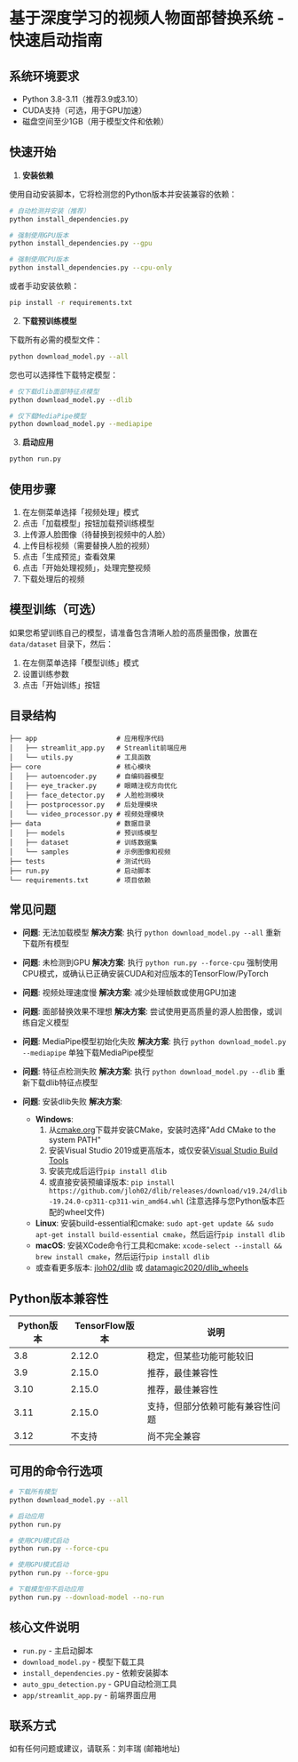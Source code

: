 # 基于深度学习的视频人物面部替换系统 - 快速启动指南

## 系统环境要求

- Python 3.8-3.11（推荐3.9或3.10）
- CUDA支持（可选，用于GPU加速）
- 磁盘空间至少1GB（用于模型文件和依赖）

## 快速开始

1. **安装依赖**

使用自动安装脚本，它将检测您的Python版本并安装兼容的依赖：

```bash
# 自动检测并安装（推荐）
python install_dependencies.py

# 强制使用GPU版本
python install_dependencies.py --gpu

# 强制使用CPU版本
python install_dependencies.py --cpu-only
```

或者手动安装依赖：

```bash
pip install -r requirements.txt
```

2. **下载预训练模型**

下载所有必需的模型文件：

```bash
python download_model.py --all
```

您也可以选择性下载特定模型：

```bash
# 仅下载dlib面部特征点模型
python download_model.py --dlib

# 仅下载MediaPipe模型
python download_model.py --mediapipe
```

3. **启动应用**

```bash
python run.py
```

## 使用步骤

1. 在左侧菜单选择「视频处理」模式
2. 点击「加载模型」按钮加载预训练模型
3. 上传源人脸图像（待替换到视频中的人脸）
4. 上传目标视频（需要替换人脸的视频）
5. 点击「生成预览」查看效果
6. 点击「开始处理视频」，处理完整视频
7. 下载处理后的视频

## 模型训练（可选）

如果您希望训练自己的模型，请准备包含清晰人脸的高质量图像，放置在 `data/dataset` 目录下，然后：

1. 在左侧菜单选择「模型训练」模式
2. 设置训练参数
3. 点击「开始训练」按钮

## 目录结构

```
├── app                    # 应用程序代码
│   ├── streamlit_app.py   # Streamlit前端应用
│   └── utils.py           # 工具函数
├── core                   # 核心模块
│   ├── autoencoder.py     # 自编码器模型
│   ├── eye_tracker.py     # 眼睛注视方向优化
│   ├── face_detector.py   # 人脸检测模块
│   ├── postprocessor.py   # 后处理模块
│   └── video_processor.py # 视频处理模块
├── data                   # 数据目录
│   ├── models             # 预训练模型
│   ├── dataset            # 训练数据集
│   └── samples            # 示例图像和视频
├── tests                  # 测试代码
├── run.py                 # 启动脚本
└── requirements.txt       # 项目依赖
```

## 常见问题

- **问题**: 无法加载模型
  **解决方案**: 执行 `python download_model.py --all` 重新下载所有模型

- **问题**: 未检测到GPU
  **解决方案**: 执行 `python run.py --force-cpu` 强制使用CPU模式，或确认已正确安装CUDA和对应版本的TensorFlow/PyTorch

- **问题**: 视频处理速度慢
  **解决方案**: 减少处理帧数或使用GPU加速

- **问题**: 面部替换效果不理想
  **解决方案**: 尝试使用更高质量的源人脸图像，或训练自定义模型

- **问题**: MediaPipe模型初始化失败
  **解决方案**: 执行 `python download_model.py --mediapipe` 单独下载MediaPipe模型

- **问题**: 特征点检测失败
  **解决方案**: 执行 `python download_model.py --dlib` 重新下载dlib特征点模型

- **问题**: 安装dlib失败
  **解决方案**: 
    * **Windows**: 
      1. 从[cmake.org](https://cmake.org/download/)下载并安装CMake，安装时选择"Add CMake to the system PATH"
      2. 安装Visual Studio 2019或更高版本，或仅安装[Visual Studio Build Tools](https://visualstudio.microsoft.com/visual-cpp-build-tools/)
      3. 安装完成后运行`pip install dlib`
      4. 或直接安装预编译版本: `pip install https://github.com/jloh02/dlib/releases/download/v19.24/dlib-19.24.0-cp311-cp311-win_amd64.whl` (注意选择与您Python版本匹配的wheel文件)
    * **Linux**: 安装build-essential和cmake: `sudo apt-get update && sudo apt-get install build-essential cmake`，然后运行`pip install dlib`
    * **macOS**: 安装XCode命令行工具和cmake: `xcode-select --install && brew install cmake`，然后运行`pip install dlib`
    * 或查看更多版本: [jloh02/dlib](https://github.com/jloh02/dlib/releases) 或 [datamagic2020/dlib_wheels](https://github.com/datamagic2020/dlib_wheels)

## Python版本兼容性

| Python版本 | TensorFlow版本 | 说明 |
|-----------|---------------|------|
| 3.8       | 2.12.0        | 稳定，但某些功能可能较旧 |
| 3.9       | 2.15.0        | 推荐，最佳兼容性 |
| 3.10      | 2.15.0        | 推荐，最佳兼容性 |
| 3.11      | 2.15.0        | 支持，但部分依赖可能有兼容性问题 |
| 3.12      | 不支持        | 尚不完全兼容 |

## 可用的命令行选项

```bash
# 下载所有模型
python download_model.py --all

# 启动应用
python run.py

# 使用CPU模式启动
python run.py --force-cpu

# 使用GPU模式启动
python run.py --force-gpu

# 下载模型但不启动应用
python run.py --download-model --no-run
```

## 核心文件说明

- `run.py` - 主启动脚本
- `download_model.py` - 模型下载工具
- `install_dependencies.py` - 依赖安装脚本 
- `auto_gpu_detection.py` - GPU自动检测工具
- `app/streamlit_app.py` - 前端界面应用

## 联系方式

如有任何问题或建议，请联系：刘丰瑞 (邮箱地址) 